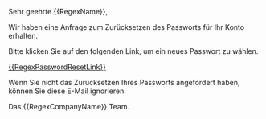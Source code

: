 Sehr geehrte {{RegexName}},

Wir haben eine Anfrage zum Zurücksetzen des Passworts für Ihr Konto erhalten.

Bitte klicken Sie auf den folgenden Link, um ein neues Passwort zu wählen.

<a href="{{RegexPasswordResetLink}}">{{RegexPasswordResetLink}}</a>

Wenn Sie nicht das Zurücksetzen Ihres Passworts angefordert haben, können Sie diese E-Mail ignorieren.

Das {{RegexCompanyName}} Team.
